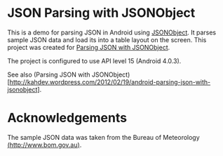 JSON Parsing with JSONObject
============================
This is a demo for parsing JSON in Android using [JSONObject](http://developer.android.com/reference/org/json/JSONObject.html). It parses sample JSON data and load its into a table layout on the screen. This project was created for [Parsing JSON with JSONObject](http://kahdev.wordpress.com/2012/02/19/android-parsing-json-with-jsonobject). 

The project is configured to use API level 15 (Android 4.0.3).

See also (Parsing JSON with JSONObject)[http://kahdev.wordpress.com/2012/02/19/android-parsing-json-with-jsonobject].

Acknowledgements
================
The sample JSON data was taken from the Bureau of Meteorology [(http://www.bom.gov.au)](http://www.bom.gov.au).
